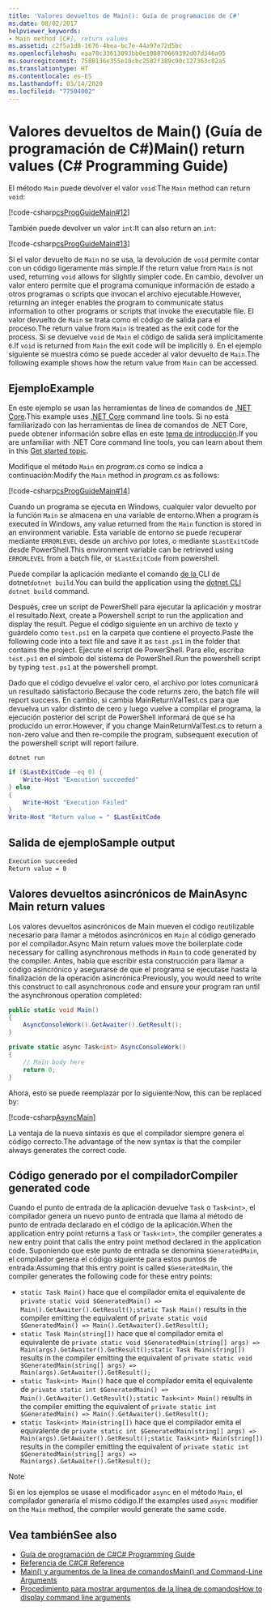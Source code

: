 ```yaml
---
title: 'Valores devueltos de Main(): Guía de programación de C#'
ms.date: 08/02/2017
helpviewer_keywords:
- Main method [C#], return values
ms.assetid: c2f5a1d8-1676-4bea-bc7e-44a97e72d5bc
ms.openlocfilehash: eaa78c33613093bb0e108870669392d07d346a95
ms.sourcegitcommit: 7588136e355e10cbc2582f389c90c127363c02a5
ms.translationtype: HT
ms.contentlocale: es-ES
ms.lasthandoff: 03/14/2020
ms.locfileid: "77504002"
---
```

# <a name="main-return-values-c-programming-guide"></a><span data-ttu-id="0a7d9-102">Valores devueltos de Main() (Guía de programación de C#)</span><span class="sxs-lookup"><span data-stu-id="0a7d9-102">Main() return values (C# Programming Guide)</span></span>

<span data-ttu-id="0a7d9-103">El método `Main` puede devolver el valor `void`:</span><span class="sxs-lookup"><span data-stu-id="0a7d9-103">The `Main` method can return `void`:</span></span>

 [!code-csharp[csProgGuideMain#12](~/samples/snippets/csharp/VS_Snippets_VBCSharp/csProgGuideMain/CS/Class3.cs#12)]

<span data-ttu-id="0a7d9-104">También puede devolver un valor `int`:</span><span class="sxs-lookup"><span data-stu-id="0a7d9-104">It can also return an `int`:</span></span>

 [!code-csharp[csProgGuideMain#13](~/samples/snippets/csharp/VS_Snippets_VBCSharp/csProgGuideMain/CS/Class3.cs#13)]

<span data-ttu-id="0a7d9-105">Si el valor devuelto de `Main` no se usa, la devolución de `void` permite contar con un código ligeramente más simple.</span><span class="sxs-lookup"><span data-stu-id="0a7d9-105">If the return value from `Main` is not used, returning `void` allows for slightly simpler code.</span></span> <span data-ttu-id="0a7d9-106">En cambio, devolver un valor entero permite que el programa comunique información de estado a otros programas o scripts que invocan el archivo ejecutable.</span><span class="sxs-lookup"><span data-stu-id="0a7d9-106">However, returning an integer enables the program to communicate status information to other programs or scripts that invoke the executable file.</span></span> <span data-ttu-id="0a7d9-107">El valor devuelto de `Main` se trata como el código de salida para el proceso.</span><span class="sxs-lookup"><span data-stu-id="0a7d9-107">The return value from `Main` is treated as the exit code for the process.</span></span> <span data-ttu-id="0a7d9-108">Si se devuelve `void` de `Main` el código de salida será implícitamente `0`.</span><span class="sxs-lookup"><span data-stu-id="0a7d9-108">If `void` is returned from `Main` the exit code will be implicitly `0`.</span></span> <span data-ttu-id="0a7d9-109">En el ejemplo siguiente se muestra cómo se puede acceder al valor devuelto de `Main`.</span><span class="sxs-lookup"><span data-stu-id="0a7d9-109">The following example shows how the return value from `Main` can be accessed.</span></span>

## <a name="example"></a><span data-ttu-id="0a7d9-110">Ejemplo</span><span class="sxs-lookup"><span data-stu-id="0a7d9-110">Example</span></span>

<span data-ttu-id="0a7d9-111">En este ejemplo se usan las herramientas de línea de comandos de [.NET Core](../../../core/index.md).</span><span class="sxs-lookup"><span data-stu-id="0a7d9-111">This example uses [.NET Core](../../../core/index.md) command line tools.</span></span> <span data-ttu-id="0a7d9-112">Si no está familiarizado con las herramientas de línea de comandos de .NET Core, puede obtener información sobre ellas en este [tema de introducción](../../../core/tutorials/cli-create-console-app.md).</span><span class="sxs-lookup"><span data-stu-id="0a7d9-112">If you are unfamiliar with .NET Core command line tools, you can learn about them in this [Get started topic](../../../core/tutorials/cli-create-console-app.md).</span></span>

<span data-ttu-id="0a7d9-113">Modifique el método `Main` en *program.cs* como se indica a continuación:</span><span class="sxs-lookup"><span data-stu-id="0a7d9-113">Modify the `Main` method in *program.cs* as follows:</span></span>

 [!code-csharp[csProgGuideMain#14](~/samples/snippets/csharp/VS_Snippets_VBCSharp/csProgGuideMain/CS/Class3.cs#14)]

<span data-ttu-id="0a7d9-114">Cuando un programa se ejecuta en Windows, cualquier valor devuelto por la función `Main` se almacena en una variable de entorno.</span><span class="sxs-lookup"><span data-stu-id="0a7d9-114">When a program is executed in Windows, any value returned from the `Main` function is stored in an environment variable.</span></span> <span data-ttu-id="0a7d9-115">Esta variable de entorno se puede recuperar mediante `ERRORLEVEL` desde un archivo por lotes, o mediante `$LastExitCode` desde PowerShell.</span><span class="sxs-lookup"><span data-stu-id="0a7d9-115">This environment variable can be retrieved using `ERRORLEVEL` from a batch file, or `$LastExitCode` from powershell.</span></span>

<span data-ttu-id="0a7d9-116">Puede compilar la aplicación mediante el comando [ de la ](../../../core/tools/dotnet.md)CLI de dotnet`dotnet build`.</span><span class="sxs-lookup"><span data-stu-id="0a7d9-116">You can build the application using the [dotnet CLI](../../../core/tools/dotnet.md) `dotnet build` command.</span></span>

<span data-ttu-id="0a7d9-117">Después, cree un script de PowerShell para ejecutar la aplicación y mostrar el resultado.</span><span class="sxs-lookup"><span data-stu-id="0a7d9-117">Next, create a Powershell script to run the application and display the result.</span></span> <span data-ttu-id="0a7d9-118">Pegue el código siguiente en un archivo de texto y guárdelo como `test.ps1` en la carpeta que contiene el proyecto.</span><span class="sxs-lookup"><span data-stu-id="0a7d9-118">Paste the following code into a text file and save it as `test.ps1` in the folder that contains the project.</span></span> <span data-ttu-id="0a7d9-119">Ejecute el script de PowerShell. Para ello, escriba `test.ps1` en el símbolo del sistema de PowerShell.</span><span class="sxs-lookup"><span data-stu-id="0a7d9-119">Run the powershell script by typing `test.ps1` at the powershell prompt.</span></span>

<span data-ttu-id="0a7d9-120">Dado que el código devuelve el valor cero, el archivo por lotes comunicará un resultado satisfactorio.</span><span class="sxs-lookup"><span data-stu-id="0a7d9-120">Because the code returns zero, the batch file will report success.</span></span> <span data-ttu-id="0a7d9-121">En cambio, si cambia MainReturnValTest.cs para que devuelva un valor distinto de cero y luego vuelve a compilar el programa, la ejecución posterior del script de PowerShell informará de que se ha producido un error.</span><span class="sxs-lookup"><span data-stu-id="0a7d9-121">However, if you change MainReturnValTest.cs to return a non-zero value and then re-compile the program, subsequent execution of the powershell script will report failure.</span></span>

```dotnetcli
dotnet run
```

```powershell
if ($LastExitCode -eq 0) {
    Write-Host "Execution succeeded"
} else
{
    Write-Host "Execution Failed"
}
Write-Host "Return value = " $LastExitCode
```

## <a name="sample-output"></a><span data-ttu-id="0a7d9-122">Salida de ejemplo</span><span class="sxs-lookup"><span data-stu-id="0a7d9-122">Sample output</span></span>

```txt
Execution succeeded
Return value = 0
```

## <a name="async-main-return-values"></a><span data-ttu-id="0a7d9-123">Valores devueltos asincrónicos de Main</span><span class="sxs-lookup"><span data-stu-id="0a7d9-123">Async Main return values</span></span>

<span data-ttu-id="0a7d9-124">Los valores devueltos asincrónicos de Main mueven el código reutilizable necesario para llamar a métodos asincrónicos en `Main` al código generado por el compilador.</span><span class="sxs-lookup"><span data-stu-id="0a7d9-124">Async Main return values move the boilerplate code necessary for calling asynchronous methods in `Main` to code generated by the compiler.</span></span> <span data-ttu-id="0a7d9-125">Antes, había que escribir esta construcción para llamar a código asincrónico y asegurarse de que el programa se ejecutase hasta la finalización de la operación asincrónica:</span><span class="sxs-lookup"><span data-stu-id="0a7d9-125">Previously, you would need to write this construct to call asynchronous code and ensure your program ran until the asynchronous operation completed:</span></span>

```csharp
public static void Main()
{
    AsyncConsoleWork().GetAwaiter().GetResult();
}

private static async Task<int> AsyncConsoleWork()
{
    // Main body here
    return 0;
}
```

<span data-ttu-id="0a7d9-126">Ahora, esto se puede reemplazar por lo siguiente:</span><span class="sxs-lookup"><span data-stu-id="0a7d9-126">Now, this can be replaced by:</span></span>

[!code-csharp[AsyncMain](../../../../samples/snippets/csharp/main-arguments/program.cs#AsyncMain)]

<span data-ttu-id="0a7d9-127">La ventaja de la nueva sintaxis es que el compilador siempre genera el código correcto.</span><span class="sxs-lookup"><span data-stu-id="0a7d9-127">The advantage of the new syntax is that the compiler always generates the correct code.</span></span>

## <a name="compiler-generated-code"></a><span data-ttu-id="0a7d9-128">Código generado por el compilador</span><span class="sxs-lookup"><span data-stu-id="0a7d9-128">Compiler generated code</span></span>

<span data-ttu-id="0a7d9-129">Cuando el punto de entrada de la aplicación devuelve `Task` o `Task<int>`, el compilador genera un nuevo punto de entrada que llama al método de punto de entrada declarado en el código de la aplicación.</span><span class="sxs-lookup"><span data-stu-id="0a7d9-129">When the application entry point returns a `Task` or `Task<int>`, the compiler generates a new entry point that calls the entry point method declared in the application code.</span></span> <span data-ttu-id="0a7d9-130">Suponiendo que este punto de entrada se denomina `$GeneratedMain`, el compilador genera el código siguiente para estos puntos de entrada:</span><span class="sxs-lookup"><span data-stu-id="0a7d9-130">Assuming that this entry point is called `$GeneratedMain`, the compiler generates the following code for these entry points:</span></span>

- <span data-ttu-id="0a7d9-131">`static Task Main()` hace que el compilador emita el equivalente de `private static void $GeneratedMain() => Main().GetAwaiter().GetResult();`</span><span class="sxs-lookup"><span data-stu-id="0a7d9-131">`static Task Main()` results in the compiler emitting the equivalent of `private static void $GeneratedMain() => Main().GetAwaiter().GetResult();`</span></span>
- <span data-ttu-id="0a7d9-132">`static Task Main(string[])` hace que el compilador emita el equivalente de `private static void $GeneratedMain(string[] args) => Main(args).GetAwaiter().GetResult();`</span><span class="sxs-lookup"><span data-stu-id="0a7d9-132">`static Task Main(string[])` results in the compiler emitting the equivalent of `private static void $GeneratedMain(string[] args) => Main(args).GetAwaiter().GetResult();`</span></span>
- <span data-ttu-id="0a7d9-133">`static Task<int> Main()` hace que el compilador emita el equivalente de `private static int $GeneratedMain() => Main().GetAwaiter().GetResult();`</span><span class="sxs-lookup"><span data-stu-id="0a7d9-133">`static Task<int> Main()` results in the compiler emitting the equivalent of `private static int $GeneratedMain() => Main().GetAwaiter().GetResult();`</span></span>
- <span data-ttu-id="0a7d9-134">`static Task<int> Main(string[])` hace que el compilador emita el equivalente de `private static int $GeneratedMain(string[] args) => Main(args).GetAwaiter().GetResult();`</span><span class="sxs-lookup"><span data-stu-id="0a7d9-134">`static Task<int> Main(string[])` results in the compiler emitting the equivalent of `private static int $GeneratedMain(string[] args) => Main(args).GetAwaiter().GetResult();`</span></span>

> [!NOTE]
><span data-ttu-id="0a7d9-135">Si en los ejemplos se usase el modificador `async` en el método `Main`, el compilador generaría el mismo código.</span><span class="sxs-lookup"><span data-stu-id="0a7d9-135">If the examples used `async` modifier on the `Main` method, the compiler would generate the same code.</span></span>

## <a name="see-also"></a><span data-ttu-id="0a7d9-136">Vea también</span><span class="sxs-lookup"><span data-stu-id="0a7d9-136">See also</span></span>

- [<span data-ttu-id="0a7d9-137">Guía de programación de C#</span><span class="sxs-lookup"><span data-stu-id="0a7d9-137">C# Programming Guide</span></span>](../index.md)
- [<span data-ttu-id="0a7d9-138">Referencia de C#</span><span class="sxs-lookup"><span data-stu-id="0a7d9-138">C# Reference</span></span>](../index.md)
- [<span data-ttu-id="0a7d9-139">Main() y argumentos de la línea de comandos</span><span class="sxs-lookup"><span data-stu-id="0a7d9-139">Main() and Command-Line Arguments</span></span>](index.md)
- [<span data-ttu-id="0a7d9-140">Procedimiento para mostrar argumentos de la línea de comandos</span><span class="sxs-lookup"><span data-stu-id="0a7d9-140">How to display command line arguments</span></span>](./how-to-display-command-line-arguments.md)
